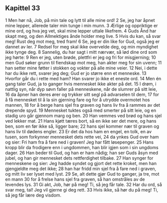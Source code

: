 ## Kapittel 33

1 Men hør nå, Job, på min tale og lytt til alle mine ord!
2 Se, jeg har åpnet mine lepper, allerede taler min tunge i min munn.
3 Ærlige og oppriktige er mine ord, og hva jeg vet, skal mine lepper uttale likefrem.
4 Guds Ånd har skapt meg, og den Allmektiges ånde holder meg live.
5 Hvis du kan, så svar meg! Rust deg mot meg, tred fram!
6 Se, jeg er din like for Gud, også jeg er dannet av ler.
7 Redsel for meg skal ikke overvelde deg, og min myndighet ikke tynge deg.
8 Sannelig, du har sagt i mitt nærvær, så lød dine ord som jeg hørte:
9 Ren er jeg, uten brøde, plettfri er jeg og fri for misgjerning;
10 men Gud søker grunn til fiendskap mot meg, han akter meg for sin uvenn;
11 han setter mine føtter i stokken og vokter på alle mine veier.
12 Nei, i dette har du ikke rett, svarer jeg deg; Gud er jo større enn et menneske.
13 Hvorfor går du i rette med ham? Han svarer jo ikke et eneste ord.
14 Men én gang taler Gud, ja to ganger hvis mennesket ikke akter på det.
15 I drøm, i nattlig syn, når dyp søvn faller på menneskene, når de slumrer på sitt leie,
16 da åpner han deres ører og trykker sitt segl på advarselen til dem,
17 for å få mennesket til å la sin gjerning fare og for å utrydde overmotet hos mannen,
18 for å berge hans sjel fra graven og hans liv fra å rammes av det drepende spyd.
19 Mennesket tuktes også med smerter på sitt leie, og en stadig uro går gjennom marg og ben.
20 Han vemmes ved brød og hans sjel ved lekker mat.
21 Hans kjøtt tæres bort, så en ikke ser det mere, og hans ben, som en før ikke så, ligger bare;
22 hans sjel kommer nær til graven og hans liv til dødens engler.
23 Er det da hos ham en engel, en tolk, en av tusen, som forkynner mennesket dets rette vei,
24 da ynkes Gud over ham og sier: Fri ham fra å fare ned i graven! Jeg har fått løsepenger.
25 Hans kropp blir da frodigere enn i ungdommen, han blir igjen som i sin ungdoms dager.
26 Han beder til Gud, og han er ham nådig; han ser Guds åsyn med jubel, og han gir mennesket dets rettferdighet tilbake.
27 Han synger for menneskene og sier: Jeg hadde syndet og gjort det rette kroket, men han gjengjeldte meg det ikke;
28 han har fridd min sjel fra å fare ned i graven, og mitt liv ser lyset med lyst.
29 Se, alt dette gjør Gud to ganger, ja tre, mot en mann
30 for å frelse hans sjel fra graven, så han omstråles av de levendes lys.
31 Gi akt, Job, hør på meg! Ti, så jeg får tale.
32 Har du ord, så svar meg, tal! Jeg vil gjerne gi deg rett.
33 Hvis ikke, så hør du på meg! Ti, så jeg får lære deg visdom.
